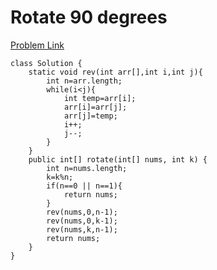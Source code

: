 # Rotate 90 degrees


[Problem Link](https://leetcode.com/problems/rotate-array/description/?envType=study-plan-v2&envId=top-interview-150)

```
class Solution {
    static void rev(int arr[],int i,int j){
        int n=arr.length;
        while(i<j){
            int temp=arr[i];
            arr[i]=arr[j];
            arr[j]=temp;
            i++;
            j--;
        }
    }
    public int[] rotate(int[] nums, int k) {
        int n=nums.length;
        k=k%n;
        if(n==0 || n==1){
            return nums;
        }
        rev(nums,0,n-1);
        rev(nums,0,k-1);
        rev(nums,k,n-1);
        return nums;
    }
}
```
